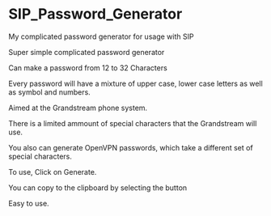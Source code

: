 # SIP_Password_Generator
My complicated password generator for usage with SIP

Super simple complicated password generator

Can make a password from 12 to 32 Characters

Every password will have a mixture of upper case, lower case letters as well as symbol and numbers.

Aimed at the Grandstream phone system.

There is a limited ammount of special characters that the Grandstream will use.

You also can generate OpenVPN passwords, which take a different set of special characters.

To use, Click on Generate.

You can copy to the clipboard by selecting the button

Easy to use.

